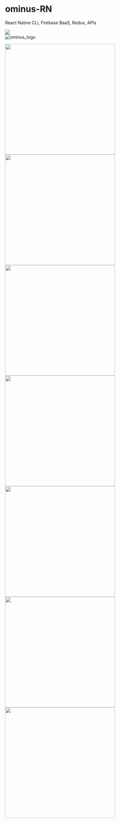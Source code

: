 # ominus-RN
React Native CLi, Firebase BaaS, Redux, APIs  

[![](https://img.shields.io/badge/Made_with-ReactNative-blue?style=for-the-badge&logo=react)](https://reactnative.dev/docs/getting-started)  
![ominus_logo](https://github.com/occiandiaali/ominus-RN/assets/40769994/2761dc5f-16b1-4c75-bbdb-d60213d7a7c7)  
  
<img src="https://github.com/occiandiaali/ominus-RN/assets/40769994/33203392-cdeb-43a9-99fe-1d78389f4132.jpg" height="360">
<img src="https://github.com/occiandiaali/ominus-RN/assets/40769994/fe07e240-9805-419f-b2c6-87332d6d231c.jpg" height="360">
<img src="https://github.com/occiandiaali/ominus-RN/assets/40769994/6f83c42d-9cc9-4125-bbaf-2eb735b2f65c.jpg" height="360">
<img src="https://github.com/occiandiaali/ominus-RN/assets/40769994/c975903e-635d-4f2c-a462-c198dab512e3.jpg" height="360">
<img src="https://github.com/occiandiaali/ominus-RN/assets/40769994/32fc91d2-3e7f-4d9a-80f2-16dcc1882aa1.jpg" height="360">
<img src="https://github.com/occiandiaali/ominus-RN/assets/40769994/19589990-0cfe-4aea-bbf8-7c6339ba99cf.jpg" height="360">
<img src="https://github.com/occiandiaali/ominus-RN/assets/40769994/17f82c93-cca0-40f8-8a46-a0b001410396.jpg" height="360">
